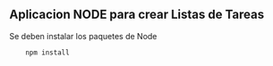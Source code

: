 ## Aplicacion NODE para crear Listas de Tareas

Se deben instalar los paquetes de Node


```
    npm install
```